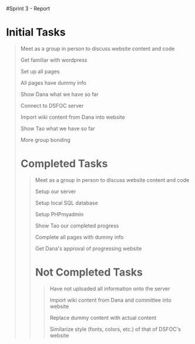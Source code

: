 #Sprint 3 - Report

<h1> Initial Tasks </h1>
 
<blockquote>
<p> Meet as a group in person to discuss website content and code</p>
<p> Get familiar with wordpress</p>
<p> Set up all pages</p>
<p> All pages have dummy info</p>
<p> Show Dana what we have so far</p>
<p> Connect to DSFOC server</p>
<p> Import wiki content from Dana into website </p>
<p> Show Tao what we have so far</p>
<p> More group bonding </p>

<h1> Completed Tasks </h1>

<blockquote>
<p> Meet as a group in person to discuss website content and code</p>
<p> Setup our server </p>
<p> Setup local SQL database </p>
<p> Setup PHPmyadmin </p>
<p> Show Tao our completed progress</p>
<p> Complete all pages with dummy info </p>
<p> Get Dana's approval of progressing website

<h1> Not Completed Tasks </h1>

<blockquote>
<p> Have not uploaded all information onto the server</p>
<p> Import wiki content from Dana and committee into website </p>
<p> Replace dummy content with actual content </p>
<p> Similarize style (fonts, colors, etc.) of that of DSFOC's website
<p> </p>
